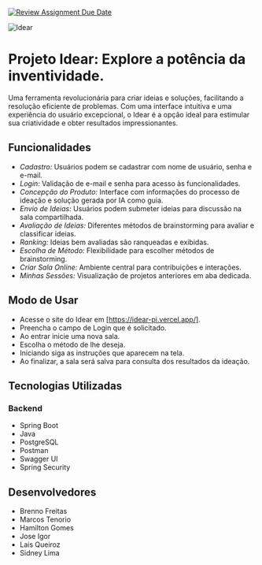 [![Review Assignment Due Date](https://classroom.github.com/assets/deadline-readme-button-24ddc0f5d75046c5622901739e7c5dd533143b0c8e959d652212380cedb1ea36.svg)](https://classroom.github.com/a/cAgBfvdq)

![Idear](https://github.com/SIN-disciplina-PI3/Idear-front/assets/112783205/5b42c87a-b917-46f3-a8b9-9bbd8cb61b51)

# Projeto Idear: Explore a potência da inventividade.

Uma ferramenta revolucionária para criar ideias e soluções, facilitando a resolução eficiente de problemas. Com uma interface intuitiva e uma experiência do usuário excepcional, o Idear é a opção ideal para estimular sua criatividade e obter resultados impressionantes.

## Funcionalidades
- *Cadastro:* Usuários podem se cadastrar com nome de usuário, senha e e-mail.
- *Login:* Validação de e-mail e senha para acesso às funcionalidades.
- *Concepção do Produto:* Interface com informações do processo de ideação e solução gerada por IA como guia.
- *Envio de Ideias:* Usuários podem submeter ideias para discussão na sala compartilhada.
- *Avaliação de Ideias:* Diferentes métodos de brainstorming para avaliar e classificar ideias.
- *Ranking:* Ideias bem avaliadas são ranqueadas e exibidas.
- *Escolha de Método:* Flexibilidade para escolher métodos de brainstorming.
- *Criar Sala Online:* Ambiente central para contribuições e interações.
- *Minhas Sessões:* Visualização de projetos anteriores em aba dedicada.

## Modo de Usar 
- Acesse o site do Idear em [https://idear-pi.vercel.app/].
- Preencha o campo de Login que é solicitado.
- Ao entrar inicie uma nova sala.
- Escolha o método de lhe deseja.
- Iniciando siga as instruções que aparecem na tela.
- Ao finalizar, a sala será salva para consulta dos resultados da ideação.

## Tecnologias Utilizadas
### Backend
- Spring Boot
- Java
- PostgreSQL
- Postman
- Swagger UI
- Spring Security

## Desenvolvedores 
- Brenno Freitas
- Marcos Tenorio
- Hamilton Gomes
- Jose Igor
- Lais Queiroz
- Sidney Lima

